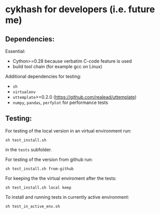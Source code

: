 # cykhash for developers (i.e. future me)

## Dependencies:

Essential:

  * Cython>=0.28 because verbatim C-code feature is used
  * build tool chain (for example gcc on Linux)

Additional dependencies for testing:

  * `sh`
  * `virtualenv`
  * `uttemplate`>=0.2.0 (https://github.com/realead/uttemplate)
  * `numpy`, `pandas`, `perfplot` for performance tests



## Testing:

For testing of the local version in an virtual environment run:

    sh test_install.sh 

in the `tests` subfolder.

For testing of the version from github run:

    sh test_install.sh from-github

For keeping the the virtual enviroment after the tests:

    sh test_install.sh local keep

To install and running tests in currently active environment:

    sh test_in_active_env.sh


